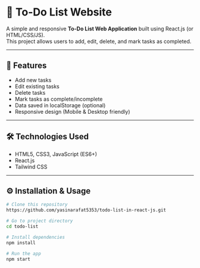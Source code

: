 # 📝 To-Do List Website

A simple and responsive **To-Do List Web Application** built using React.js (or HTML/CSS/JS).  
This project allows users to add, edit, delete, and mark tasks as completed.  

---

## 🚀 Features
- Add new tasks
- Edit existing tasks
- Delete tasks
- Mark tasks as complete/incomplete
- Data saved in localStorage (optional)
- Responsive design (Mobile & Desktop friendly)

---

## 🛠️ Technologies Used
- HTML5, CSS3, JavaScript (ES6+)
- React.js 
- Tailwind CSS 
---

## ⚙️ Installation & Usage
```bash
# Clone this repository
https://github.com/yasinarafat5353/todo-list-in-react-js.git

# Go to project directory
cd todo-list

# Install dependencies
npm install

# Run the app
npm start
